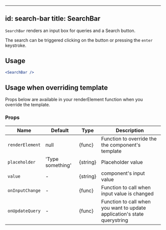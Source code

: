 <!--
  This file is part of React-SearchKit.
  Copyright (C) 2018 CERN.

  React-SearchKit is free software; you can redistribute it and/or modify it
  under the terms of the MIT License; see LICENSE file for more details.
-->

---
id: search-bar
title: SearchBar
---

`SearchBar` renders an input box for queries and a Search button.

The search can be triggered clicking on the button or pressing the `enter` keystroke.

## Usage

```jsx
<SearchBar />
```

## Usage when overriding template

Props below are available in your renderElement function when you override the template.

### Props

| Name              | Default       | Type      | Description             |
| ------------------|---------------| ----------|-------------------------|
| ``renderElement`` | null          | {func}    | Function to override the the component's template |
| ``placeholder``   |'Type something'| {string} | Placeholder value       |
| ``value``         |  -            | {string}  | component's input value |
| ``onInputChange`` |  -            | {func}    | Function to call when input value is changed |
| ``onUpdateQuery`` |  -            | {func}    | Function to call when you want to update application's state querystring |

